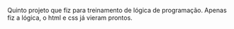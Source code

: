 Quinto projeto que fiz para treinamento de lógica de programação.
Apenas fiz a lógica, o html e css já vieram prontos.
